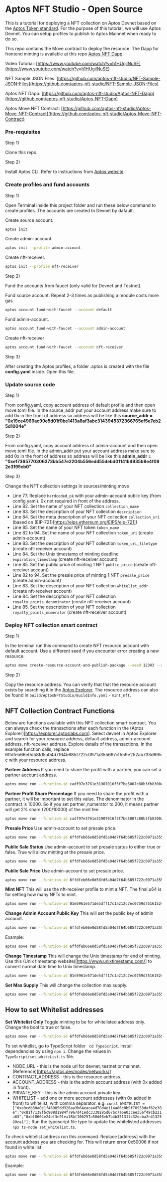 # Aptos NFT Studio - Open Source

This is a tutorial for deploying a NFT collection on Aptos Devnet based on the [Aptos Token standard](https://aptos.dev/standards/aptos-token).
For the purpose of this tutorial, we will use Aptos Devnet. You can setup profiles to publish to Aptos Mainnet when ready to do so.

This repo contains the Move contract to deploy the resource.
The Dapp for frontend minting is available at this repo [Aptos NFT Dapp](https://github.com/aptos-nft-studio/Aptos-NFT-Dapp).

Video Tutorial: [https://www.youtube.com/watch?v=h1HUgilNuSE](https://www.youtube.com/watch?v=h1HUgilNuSE)

NFT Sample JSON Files: [https://github.com/aptos-nft-studio/NFT-Sample-JSON-Files](https://github.com/aptos-nft-studio/NFT-Sample-JSON-Files)

Aptos NFT Dapp: [https://github.com/aptos-nft-studio/Aptos-NFT-Dapp](https://github.com/aptos-nft-studio/Aptos-NFT-Dapp)

Aptos Move NFT Contract: [https://github.com/aptos-nft-studio/Aptos-Move-NFT-Contract](https://github.com/aptos-nft-studio/Aptos-Move-NFT-Contract)

### Pre-requisites

Step 1) 

Clone this repo.

Step 2) 

Install Aptos CLI. Refer to instructions from [Aptos website](https://aptos.dev/tools/aptos-cli).

### Create profiles and fund accounts

Step 1)

Open Terminal inside this project folder and run these below command to create profiles. The accounts are created to Devnet by dafault.

Create source account.
```bash
aptos init
```

Create admin-account.
```bash
aptos init --profile admin-account
```

Create nft-receiver.
```bash
aptos init --profile nft-receiver
```

Step 2)

Fund the accounts from faucet (only valid for Devnet and Testnet).

Fund source account. Repeat 2-3 times as publishing a module costs more gas.
```bash
aptos account fund-with-faucet --account default
```

Fund admin-account.
```bash
aptos account fund-with-faucet --account admin-account
```

Create nft-receiver
```bash
aptos account fund-with-faucet --account nft-receiver
```

Step 3)

After creating the Aptos profiles, a folder .aptos is created with the file **config.yaml** inside. Open this file.

### Update source code

Step 1)

From config.yaml, copy account address of default profile and then open move.toml file. In the source_addr put your account address make sure to add 0x in the front of address so address will be like this **source_addr = "0x19ce4969ac99e5d01f0be1413a8af3abc3143945372366765ef5e7eb25d1004e"**

Step 2)

From config.yaml, copy account address of admin-account and then open move.toml file. In the admin_addr put your account address make sure to add 0x in the front of address so address will be like this **admin_addr = "0xe17365770306373bb547e2204b556edd55debd01141b4935b9e4f092e3195cb0"**

Step 3)

Change the NFT collection settings in sources/minting.move
* Line 77. Replace ``` hardcoded_pk ``` with your admin-account public key (from config.yaml). 0x not required in front of the address.
* Line 82. Set the name of your NFT collection ``` collection_name ``` 
* Line 83. Set the description of your NFT collection ``` description ```
* Line 84. Set the meta description of your NFT collection ``` collection_uri ``` (based on (EIP-721)[https://eips.ethereum.org/EIPS/eip-721])
* Line 85. Set the name of your NFT token ``` token_name ``` 
* Line 82 to 94. Set the name of your NFT collection ``` token_uri ``` (create admin-account)
* Line 83. Set the description of your NFT collection ``` token_uri_filetype ``` (create nft-receiver account)
* Line 84. Set the Unix timestamp of minting deadline ``` expiration_timestamp ``` (create nft-receiver account)
* Line 85. Set the public price of minting 1 NFT ``` public_price ``` (create nft-receiver account)
* Line 82 to 94. Set the presale price of minting 1 NFT ``` presale_price ``` (create admin-account)
* Line 83. Set the description of your NFT collection ``` whitelist_addr ``` (create nft-receiver account)
* Line 84. Set the description of your NFT collection ``` royalty_points_denominator ``` (create nft-receiver account)
* Line 85. Set the description of your NFT collection ``` royalty_points_numerator ``` (create nft-receiver account)

### Deploy NFT collection smart contract

Step 1)

In the terminal run this command to create NFT resource account with default account. Use a different seed if you encounter error creating a new resource.

```bash 
aptos move create-resource-account-and-publish-package --seed 12343 --address-name mint_nft --profile default 
```

Step 2)

Copy the resource address. You can verify that that the resource account exists by searching it in the [Aptos Explorer](https://explorer.aptoslabs.com/). The resource address can also be found in ``` build/AptosNFTStudio/BuildInfo.yaml ``` - ``` mint_nft ```. 


## NFT Collection Contract Functions

Below are functions available with this NFT collection smart contract.
You can always check the transactions after each function in the (Aptos Explorer)[https://explorer.aptoslabs.com]. 
Select devnet in Aptos Explorer and search for your resource address, default address, admin-account address, nft-receiver address. Explore details of the transactions.
In the example function calls, replace 6ffdfeb66e0d58fd5a04d7f64b685f722c0971a355697cf559e252ab733d695c with your resource address.

**Partner Address**
If you need to share the profit with a partner, you can set a partner account address. 
```bash 
aptos move run --function-id cadf97e3761e31907016f5f7be5007c88b3fb8300aaee04182271887bcec2f44::minting::set_partner_account_address --args address:'0xb1adabcc0061ccc34b8830716db60bfb9700f864a689b0df469dc8a25ddc5142' --profile admin-account
```

**Partner Profit Share Percentage**
If you need to share the profit with a partner, it will be important to set this value. The denominator in the contract is 10000. So if you set partner_numerator to 200, it means partner will get 2% share (200/10000) of the mint fee.
```bash 
aptos move run --function-id cadf97e3761e31907016f5f7be5007c88b3fb8300aaee04182271887bcec2f44::minting::set_partner_numerator --args u64:200 --profile admin-account
```

**Presale Price**
Use admin-account to set presale price. 
```bash 
aptos move run --function-id 6ffdfeb66e0d58fd5a04d7f64b685f722c0971a355697cf559e252ab733d695c::minting::set_presale_status --args u64:10000000 --profile admin-account
```

**Public Sale Status**
Use admin-account to set presale status to either true or false. True will allow minting at the presale price. 
```bash 
aptos move run --function-id 6ffdfeb66e0d58fd5a04d7f64b685f722c0971a355697cf559e252ab733d695c::minting::set_publicsale_status --args bool:false --profile admin-account 
```

**Public Sale Price**
Use admin-account to set presale price. 
```bash 
aptos move run --function-id 6ffdfeb66e0d58fd5a04d7f64b685f722c0971a355697cf559e252ab733d695c::minting::set_public_price --args u64:12000000 --profile admin-account
```

**Mint NFT**
This will use the nft-receiver profile to mint a NFT. The final u64 is for setting how many NFTs to mint. 
```bash 
aptos move run --function-id 01e5961e571de5dff17c1a212c7ec0759d75161524d1b4755f173ed92d65cf66::minting::mint_nft --profile nft-receiver --args u64:3
```


**Change Admin Account Public Key**
This will set the public key of admin account.
```bash 
aptos move run --function-id 6ffdfeb66e0d58fd5a04d7f64b685f722c0971a355697cf559e252ab733d695c::minting::set_public_key --profile admin-account --args hex:[admin account public key]
```
Example:
```bash 
aptos move run --function-id 6ffdfeb66e0d58fd5a04d7f64b685f722c0971a355697cf559e252ab733d695c::minting::set_public_key --profile admin-account --args hex:E563FA6BC769ACD4EA99F7206156F1EACE2129DB56AEEC00D8E5DE992ADC1495
```

**Change Timestamp**
This will change the Unix timestamp for end of minting. Use this (Unix timestamp website)[https://www.unixtimestamp.com/] to convert normal date time to Unix timestamp.
```bash 
aptos move run --function-id 01e5961e571de5dff17c1a212c7ec0759d75161524d1b4755f173ed92d65cf66::minting::set_timestamp --args u64:1719873624 --profile admin-account
```

**Set Max Supply**
This will change the collection max supply. 
```bash 
aptos move run --function-id 6ffdfeb66e0d58fd5a04d7f64b685f722c0971a355697cf559e252ab733d695c::minting::set_max_supply --args u64:10 --profile admin-account
```

## How to set Whitelist addresses 

**Set Whitelist Only**
Toggle minting to be for whitelisted address only. Change the bool to true or false.
```bash 
aptos move run --function-id 6ffdfeb66e0d58fd5a04d7f64b685f722c0971a355697cf559e252ab733d695c::minting::set_whitelist_only --args bool:true --profile admin-account
```

To set whitelist, go to TypeScript folder ``` cd TypeScript```.
Install dependencies by using ``` npm i ```. 
Change the values in ``` TypeScript/set_whiteList.ts ``` file. 
* NODE_URL - this is the node url for devnet, testnet or mainnet. (Reference)[https://aptos.dev/nodes/networks/]
* CONTRACT_ADDRESS - this is the resource address.
* ACCOUNT_ADDRESS - this is the admin account address (with 0x added in front).
* PRIVATE_KEY - this is the admin account private key.
* WHITELIST - add one or more account addresses (with 0x added in front) to whitelist, with comma separator.
e.g.
``` const WHITELIST = ["0xe0cdb30a0e1f46985dd326aa3b64eaca4d78d4e114a86c8b9f78953daf62e38e","0x81f7138fbc908d1984f79a7d41edc3330285d67bc7a6e03cee356f49cb221a63","0xbf8604e24ef3e91ea18bf106257a50d08eb7b4b35131fc32dcba2e4132580ca1"]; ```
Run the typescript file type to update the whitelisted addresses ``` npx ts-node set_whitelist.ts ```. 

To check whitelist address run this command. Replace [address] with the account address you are checking for. This will return error 0x50006 if not found in white list.
```bash 
aptos move run --function-id 6ffdfeb66e0d58fd5a04d7f64b685f722c0971a355697cf559e252ab733d695c::minting::check_whitelist_address --args address:[address] --profile admin-account 
```
Example:
```bash 
aptos move run --function-id 6ffdfeb66e0d58fd5a04d7f64b685f722c0971a355697cf559e252ab733d695c::minting::check_whitelist_address --args address:0xe0cdb30a0e1f46985dd326aa3b64eaca4d78d4e114a86c8b9f78953daf62e38e --profile admin-account
```
